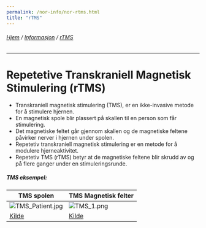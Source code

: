 ```yaml
---
permalink: /nor-info/nor-rtms.html
title: "rTMS"
---
```

###### [Hjem](https://uitpsypro.github.io/1/) / [Informasjon](https://uitpsypro.github.io/1/nor-info) / [rTMS](https://uitpsypro.github.io/1/nor-info/nor-rtms)
---
# Repetetive Transkraniell Magnetisk Stimulering (rTMS)

* Transkraniell magnetisk stimulering (TMS), er en ikke-invasive metode for å stimulere hjernen.
* En magnetisk spole blir plassert på skallen til en person som får stimulering.
* Det magnetiske feltet går gjennom skallen og de magnetiske feltene påvirker nerver i hjernen under spolen.
* Repetetiv transkraniell magnetisk stimulering er en metode for å modulere hjerneaktivitet.
* Repetetiv TMS (rTMS) betyr at de magnetiske feltene blir skrudd av og på flere ganger under en stimuleringsrunde.

##### TMS eksempel:

| TMS spolen | TMS Magnetisk felter |
| --------------------------------------------------------- | --------------------------------------------------------- |
|  ![TMS_Patient.jpg](/1/pictures/TMS_patient.jpg) |  ![TMS_1.png](/1/pictures/TMS_1.png) |
| [Kilde](http://hcewiki.zcu.cz/hcewiki/index.php/File:TMS_patient.jpg) | [Kilde](http://hcewiki.zcu.cz/hcewiki/index.php/File:TMS_1.png) |
